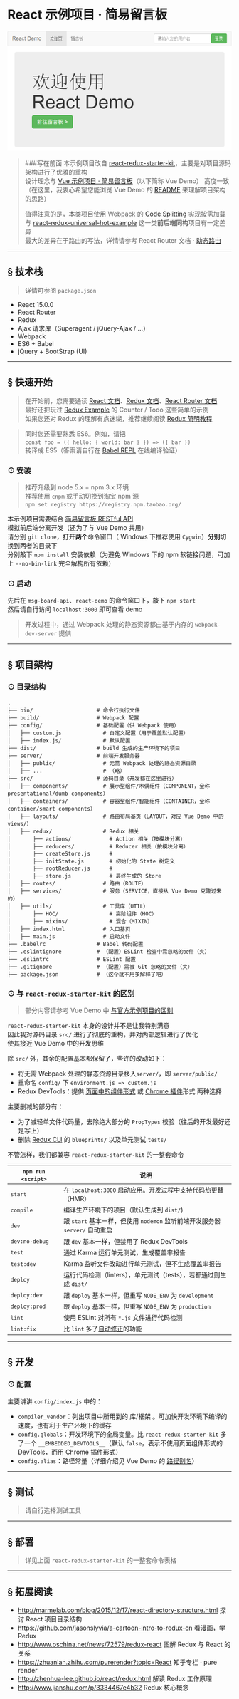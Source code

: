 # React 示例项目 · 简易留言板

![应用截图](./screenshot.png)

> ###写在前面
> 本示例项目改自 [react-redux-starter-kit][fork-from]，主要是对项目源码架构进行了优雅的重构  
> 设计理念与 [Vue 示例项目 · 简易留言板][vue-demo]（以下简称 Vue Demo） 高度一致  
> （在这里，我衷心希望您能浏览 Vue Demo 的 [README][vue-demo] 来理解项目架构的思路）
> 
> 值得注意的是，本类项目使用 Webpack 的 [Code Splitting][code-splitting] 实现按需加载  
> 与 [react-redux-universal-hot-example][universal] 这一类**前后端同构**项目有一定差异  
> 最大的差异在于路由的写法，详情请参考 React Router 文档 · [动态路由][dynamic-routing]

***

## <a name="features">&sect; 技术栈</a>
> 详情可参阅 `package.json`

* React 15.0.0
* React Router
* Redux
* Ajax 请求库（Superagent / jQuery-Ajax / ...）
* Webpack
* ES6 + Babel
* jQuery + BootStrap (UI)

***

## <a name="getting-started">&sect; 快速开始</a>
> 在开始前，您需要通读 [React 文档][react-docs]、[Redux 文档][redux-docs]、[React Router 文档][react-router-docs]  
> 最好还把玩过 [Redux Example][redux-example] 的 Counter / Todo 这些简单的示例  
> 如果您还对 Redux 的理解有点迷糊，推荐继续阅读 [Redux 简明教程][redux-simple-tutorial]

> 同时您还需要熟悉 ES6。例如，请把  
> `const foo = ({ hello: { world: bar } }) => ({ bar })`  
> 转译成 ES5（答案请自行在 [Babel REPL][babel-repl] 在线编译验证）

### <a name="installation">⊙ 安装</a>
> 推荐升级到 node 5.x + npm 3.x 环境  
> 推荐使用 `cnpm` 或手动切换到淘宝 npm 源  
> `npm set registry https://registry.npm.taobao.org/`

本示例项目需要结合 [简易留言板 RESTful API][msg-board-api]  
模拟前后端分离开发（还为了与 Vue Demo 共用）  
请分别 `git clone`，打开**两个**命令窗口（ Windows 下推荐使用 `Cygwin`）**分别**切换到两者的目录下  
分别敲下 `npm install` 安装依赖（为避免 Windows 下的 npm 软链接问题，可加上 `--no-bin-link` 完全解构所有依赖）

### <a name="start">⊙ 启动</a>
先后在 `msg-board-api`、`react-demo` 的命令窗口下，敲下 `npm start`  
然后请自行访问 `localhost:3000` 即可查看 demo    
> 开发过程中，通过 Webpack 处理的静态资源都由基于内存的 `webpack-dev-server` 提供

***

## <a name="architecture">&sect; 项目架构</a>
### <a name="tree">⊙ 目录结构</a>
```
.
├── bin/                    # 命令行执行文件
├── build/                  # Webpack 配置
├── config/                 # 基础配置（供 Webpack 使用）
│   ├── custom.js             # 自定义配置（用于覆盖默认配置）
│   ├── index.js/             # 默认配置
├── dist/                   # build 生成的生产环境下的项目
├── server/                 # 前端开发服务器
│   ├── public/               # 无需 Webpack 处理的静态资源目录
│   ├── ...                   # （略）
├── src/                    # 源码目录（开发都在这里进行）
│   ├── components/           # 展示型组件/木偶组件（COMPONENT，全称 presentational/dumb components）
│   ├── containers/           # 容器型组件/智能组件（CONTAINER，全称 container/smart components）
│   ├── layouts/              # 路由布局基页（LAYOUT，对应 Vue Demo 中的 views/）
│   ├── redux/                # Redux 相关
│       ├── actions/            # Action 相关（按模块分离）
│       ├── reducers/           # Reducer 相关（按模块分离）
│       ├── createStore.js      # 
│       ├── initState.js        # 初始化的 State 树定义
│       ├── rootReducer.js      #
│       ├── store.js            # 最终生成的 Store
│   ├── routes/               # 路由（ROUTE）
│   ├── services/             # 服务（SERVICE，直接从 Vue Demo 克隆过来的）
│   ├── utils/                # 工具库（UTIL）
│       ├── HOC/                # 高阶组件（HOC）
│       ├── mixins/             # 混合（MIXIN）
│   ├── index.html            # 入口基页
│   ├── main.js               # 启动文件
├── .babelrc                # Babel 转码配置
├── .eslintignore           # （配置）ESLint 检查中需忽略的文件（夹）
├── .eslintrc               # ESLint 配置
├── .gitignore              # （配置）需被 Git 忽略的文件（夹）
├── package.json            # （这个就不用多解释了吧）
```

### <a name="difference">⊙ 与 [`react-redux-starter-kit`](fork-from) 的区别</a>
> 部分内容请参考 Vue Demo 中 [与官方示例项目的区别](vue-demo-difference)

`react-redux-starter-kit` 本身的设计并不是让我特别满意  
因此我对源码目录 `src/` 进行了彻底的重构，并对内部逻辑进行了优化  
使其接近 Vue Demo 中的开发思维

除 `src/` 外，其余的配置基本都保留了，些许的改动如下：
* 将无需 Webpack 处理的静态资源目录移入`server/`，即 `server/public/`
* 重命名 `config/` 下 `environment.js => custom.js`
* Redux DevTools：提供 [页面中的组件形式][redux-devtools] 或 [Chrome 插件][redux-devtools-extension]形式 两种选择

主要删减的部分有：
* 为了减轻单文件代码量，去除绝大部分的 `PropTypes` 校验（往后的开发最好还是写上）
* 删除 [Redux CLI][redux-cli] 的 `blueprints/` 以及单元测试 `tests/`

不管怎样，我们都兼容 `react-redux-starter-kit` 的一整套命令

|`npm run <script>`|说明|
|---|---|
|`start`|在 `localhost:3000` 启动应用。开发过程中支持代码热更替（HMR）|
|`compile`|编译生产环境下的项目（默认生成到 `dist/`)|
|`dev`|跟 `start` 基本一样，但使用 `nodemon` 监听前端开发服务器 `server/` 自动重启|
|`dev:no-debug`|跟 `dev` 基本一样，但禁用了 Redux DevTools|
|`test`|通过 Karma 运行单元测试，生成覆盖率报告|
|`test:dev`|Karma 监听文件改动进行单元测试，但不生成覆盖率报告|
|`deploy`|运行代码检测（linters），单元测试（tests），若都通过则生成 `dist/`|
|`deploy:dev`|跟 `deploy` 基本一样，但重写 `NODE_ENV` 为 `development`|
|`deploy:prod`|跟 `deploy` 基本一样，但重写 `NODE_ENV` 为 `production`|
|`lint`|使用 ESLint 对所有 `*.js` 文件进行代码检测|
|`lint:fix`|比 `lint` 多了[自动修正](eslint-auto-fix)的功能|

***

## &sect; 开发
### ⊙ 配置
主要讲讲 `config/index.js` 中的：  
* `compiler_vendor`：列出项目中所用到的 库/框架 。可加快开发环境下编译的速度，也有利于生产环境下的缓存
* `config.globals`：开发环境下的全局变量。比 `react-redux-starter-kit` 多了一个 `__EMBEDDED_DEVTOOLS__`（默认 `false`，表示不使用页面组件形式的 DevTools，而用 Chrome 插件形式）
* `config.alias`：路径常量（详细介绍见 Vue Demo 的 [路径别名][alias]）

***

## &sect; 测试
> 请自行选择测试工具

***

## &sect; 部署
> 详见上面 `react-redux-starter-kit` 的一整套命令表格

***

## &sect; 拓展阅读

* http://marmelab.com/blog/2015/12/17/react-directory-structure.html 探讨 React 项目目录结构
* https://github.com/jasonslyvia/a-cartoon-intro-to-redux-cn 看漫画，学 Redux
* http://www.oschina.net/news/72579/redux-react 图解 Redux 与 React 的关系
* https://zhuanlan.zhihu.com/purerender?topic=React 知乎专栏 · pure render
* http://zhenhua-lee.github.io/react/redux.html 解读 Redux 工作原理
* http://www.jianshu.com/p/3334467e4b32 Redux 核心概念


[fork-from]: https://github.com/davezuko/react-redux-starter-kit
[vue-demo]: https://github.com/kenberkeley/vue-demo
[code-splitting]: https://webpack.github.io/docs/code-splitting.html
[universal]: https://github.com/erikras/react-redux-universal-hot-example
[dynamic-routing]: http://react-guide.github.io/react-router-cn/docs/guides/advanced/DynamicRouting.html
[react-docs]: http://reactjs.cn/react/docs/getting-started.html
[redux-docs]: http://cn.redux.js.org/index.html
[react-router-docs]: http://react-guide.github.io/react-router-cn/
[redux-example]: https://github.com/reactjs/redux/tree/master/examples
[redux-simple-tutorial]: https://github.com/kenberkeley/redux-simple-tutorial
[babel-repl]: http://babeljs.io/repl/ 
[msg-board-api]: https://github.com/kenberkeley/msg-board-api
[vue-demo-difference]: https://github.com/kenberkeley/vue-demo#difference
[redux-devtools]: https://github.com/gaearon/redux-devtools
[redux-devtools-extension]: https://github.com/zalmoxisus/redux-devtools-extension
[redux-cli]: https://github.com/SpencerCDixon/redux-cli
[eslint-auto-fix]: http://eslint.org/docs/user-guide/command-line-interface.html#fix
[alias]: https://github.com/kenberkeley/vue-demo#alias
